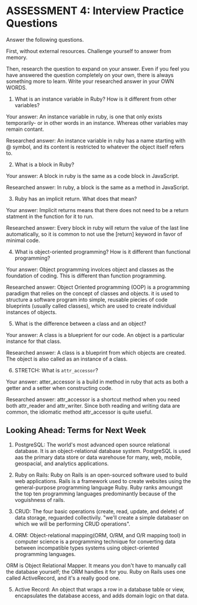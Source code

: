 # ASSESSMENT 4: Interview Practice Questions
Answer the following questions.

First, without external resources. Challenge yourself to answer from memory.

Then, research the question to expand on your answer. Even if you feel you have answered the question completely on your own, there is always something more to learn. Write your researched answer in your OWN WORDS.  

1. What is an instance variable in Ruby? How is it different from other variables?

  Your answer: An instance variable in ruby, is one that only exists temporarily- or in other words in an instance. Whereas other variables may remain contant. 

  Researched answer: An instance variable in ruby has a name starting with @ symbol, and its content is restricted to whatever the object itself refers to.



2. What is a block in Ruby?

  Your answer: A block in ruby is the same as a code block in JavaScript. 

  Researched answer: In ruby, a block is the same as a method in JavaScript. 
  



3. Ruby has an implicit return. What does that mean?

  Your answer: Implicit returns means that there does not need to be a return statment in the function for it to run. 

  Researched answer: Every block in ruby will return the value of the last line automatically, so it is common to not use the [return] keyword in favor of minimal code. 



4. What is object-oriented programming? How is it different than functional programming?

  Your answer: Object programming involces object and classes as the foundation of coding. This is different than function programming. 

  Researched answer: Object Oriented programming (OOP) is a programming paradigm that relies on the concept of classes and objects. it is used to structure a software program into simple, reusable piecies of code blueprints (usually called classes), which are used to create individual instances of objects. 



5. What is the difference between a class and an object?

  Your answer: A class is a blueprient for our code. An object is a particular instance for that class.  

  Researched answer: A class is a blueprint from which objects are created. The object is also called as an instance of a class. 



6. STRETCH: What is `attr_accessor`?

  Your answer: atter_accessor is a build in method in ruby that acts as both a getter and a setter when constructing code. 

  Researched answer: attr_accessor is a shortcut method when you need both attr_reader and attr_writer. Since both reading and writing data are common, the idiomatic method attr_accessor is quite useful. 



## Looking Ahead: Terms for Next Week

1. PostgreSQL: The world's most advanced open source relational database. It is an object-relational database system. PostgreSQL is used aas the primary data store or data warehouse for many, web, mobile, geospacial, and analytics applications. 
 
2. Ruby on Rails: Ruby on Rails is an open-sourced software used to build web applications. Rails is a framework used to create websites using the general-purpose programming language Ruby. Ruby ranks amoungst the top ten programming languages predominantly because of the voguishness of rails. 

3. CRUD: The four basic operations (create, read, update, and delete) of data storage, reguarded collectivily. "we'll create a simple databaser on which we will be performing CRUD operations".

4. ORM: Object-relational mapping(ORM, O/RM, and O/R mapping tool) in computer science is a programming technique for converting data between incompatible types systems using object-oriented programming languages. 

ORM is Object Relational Mapper. It means you don't have to manually call the database yourself; the ORM handles it for you. Ruby on Rails uses one called ActiveRecord, and it's a really good one. 

5. Active Record: An object that wraps a row in a database table or view, encapsulates the database access, and adds domain logic on that data. 

